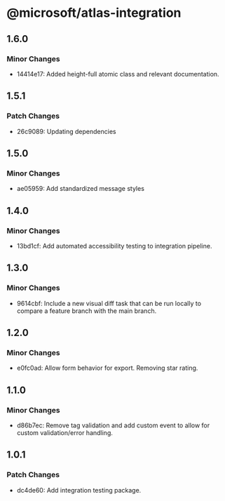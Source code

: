 # @microsoft/atlas-integration

## 1.6.0

### Minor Changes

- 14414e17: Added height-full atomic class and relevant documentation.

## 1.5.1

### Patch Changes

- 26c9089: Updating dependencies

## 1.5.0

### Minor Changes

- ae05959: Add standardized message styles

## 1.4.0

### Minor Changes

- 13bd1cf: Add automated accessibility testing to integration pipeline.

## 1.3.0

### Minor Changes

- 9614cbf: Include a new visual diff task that can be run locally to compare a feature branch with the main branch.

## 1.2.0

### Minor Changes

- e0fc0ad: Allow form behavior for export. Removing star rating.

## 1.1.0

### Minor Changes

- d86b7ec: Remove tag validation and add custom event to allow for custom validation/error handling.

## 1.0.1

### Patch Changes

- dc4de60: Add integration testing package.
